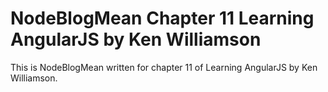 NodeBlogMean
Chapter 11
Learning AngularJS
by Ken Williamson
==============

This is NodeBlogMean written for chapter 11 of Learning AngularJS by Ken Williamson.


